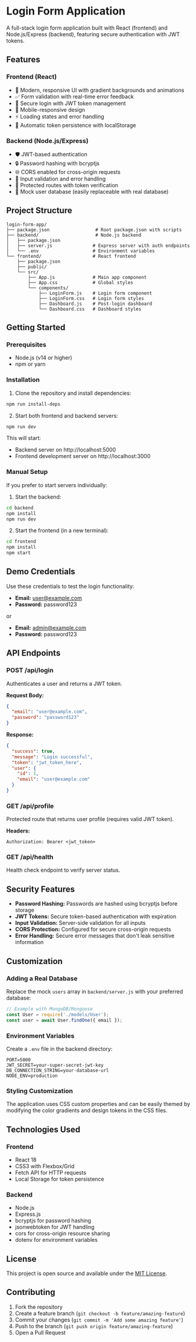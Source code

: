 # Login Form Application

A full-stack login form application built with React (frontend) and Node.js/Express (backend), featuring secure authentication with JWT tokens.

## Features

### Frontend (React)
- 🎨 Modern, responsive UI with gradient backgrounds and animations
- ✅ Form validation with real-time error feedback
- 🔐 Secure login with JWT token management
- 📱 Mobile-responsive design
- ⚡ Loading states and error handling
- 🔄 Automatic token persistence with localStorage

### Backend (Node.js/Express)
- 🛡️ JWT-based authentication
- 🔒 Password hashing with bcryptjs
- 🌐 CORS enabled for cross-origin requests
- 📝 Input validation and error handling
- 🔐 Protected routes with token verification
- 💾 Mock user database (easily replaceable with real database)

## Project Structure

```
login-form-app/
├── package.json                 # Root package.json with scripts
├── backend/                     # Node.js backend
│   ├── package.json
│   ├── server.js               # Express server with auth endpoints
│   └── .env                    # Environment variables
└── frontend/                   # React frontend
    ├── package.json
    ├── public/
    └── src/
        ├── App.js              # Main app component
        ├── App.css             # Global styles
        └── components/
            ├── LoginForm.js    # Login form component
            ├── LoginForm.css   # Login form styles
            ├── Dashboard.js    # Post-login dashboard
            └── Dashboard.css   # Dashboard styles
```

## Getting Started

### Prerequisites
- Node.js (v14 or higher)
- npm or yarn

### Installation

1. Clone the repository and install dependencies:
```bash
npm run install-deps
```

2. Start both frontend and backend servers:
```bash
npm run dev
```

This will start:
- Backend server on http://localhost:5000
- Frontend development server on http://localhost:3000

### Manual Setup

If you prefer to start servers individually:

1. Start the backend:
```bash
cd backend
npm install
npm run dev
```

2. Start the frontend (in a new terminal):
```bash
cd frontend
npm install
npm start
```

## Demo Credentials

Use these credentials to test the login functionality:

- **Email:** user@example.com
- **Password:** password123

or

- **Email:** admin@example.com
- **Password:** password123

## API Endpoints

### POST /api/login
Authenticates a user and returns a JWT token.

**Request Body:**
```json
{
  "email": "user@example.com",
  "password": "password123"
}
```

**Response:**
```json
{
  "success": true,
  "message": "Login successful",
  "token": "jwt_token_here",
  "user": {
    "id": 1,
    "email": "user@example.com"
  }
}
```

### GET /api/profile
Protected route that returns user profile (requires valid JWT token).

**Headers:**
```
Authorization: Bearer <jwt_token>
```

### GET /api/health
Health check endpoint to verify server status.

## Security Features

- **Password Hashing:** Passwords are hashed using bcryptjs before storage
- **JWT Tokens:** Secure token-based authentication with expiration
- **Input Validation:** Server-side validation for all inputs
- **CORS Protection:** Configured for secure cross-origin requests
- **Error Handling:** Secure error messages that don't leak sensitive information

## Customization

### Adding a Real Database

Replace the mock `users` array in `backend/server.js` with your preferred database:

```javascript
// Example with MongoDB/Mongoose
const User = require('./models/User');
const user = await User.findOne({ email });
```

### Environment Variables

Create a `.env` file in the backend directory:

```env
PORT=5000
JWT_SECRET=your-super-secret-jwt-key
DB_CONNECTION_STRING=your-database-url
NODE_ENV=production
```

### Styling Customization

The application uses CSS custom properties and can be easily themed by modifying the color gradients and design tokens in the CSS files.

## Technologies Used

### Frontend
- React 18
- CSS3 with Flexbox/Grid
- Fetch API for HTTP requests
- Local Storage for token persistence

### Backend
- Node.js
- Express.js
- bcryptjs for password hashing
- jsonwebtoken for JWT handling
- cors for cross-origin resource sharing
- dotenv for environment variables

## License

This project is open source and available under the [MIT License](LICENSE).

## Contributing

1. Fork the repository
2. Create a feature branch (`git checkout -b feature/amazing-feature`)
3. Commit your changes (`git commit -m 'Add some amazing feature'`)
4. Push to the branch (`git push origin feature/amazing-feature`)
5. Open a Pull Request
